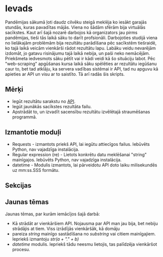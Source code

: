 # Ievads
Pandēmijas sākumā ļoti daudz cilvēku steigā meklēja ko iesākt garajās stundās, kuras pavadītas mājās. Viena no šādām sfērām bija virtuālās sacīkstes. Kaut arī šajā nozarē darbojos kā organizators jau pirms pandēmijas, tieši tās laikā sāku to darīt profsionāli. Darbojoties studijā viena no lielākajām problēmām bija rezultātu parādīšana pēc sacīkstēm tiešraidē, ko tajā laikā veicām vienkārši rādot rezultātu lapu. Labāku veidu nevarējām izdomāt, jo gatavu risinājumu tajā laikā nebija, un paši neko nemācējām. Priekšmeta iedvesmots sāku pētīt vai ir kādi veidi kā šo situāciju labot. Pēc "web-scraping" apgūšanas kursa laikā sāku spēlēties ar rezultātu iegūšanu caur to, bet tad atklāju, ka servera vadības sistēmai ir API, tad nu apguvu kā apieties ar API un visu ar to saistīto. Tā arī radās šis skripts.
## Mērķi
- Iegūt rezultātu sarakstu no [API](https://wiki.emperorservers.com/assetto-corsa-server-manager/web-api).
- Iegūt jaunākās sacīkstes rezultāta failu.
- Apstrādāt to, un izvadīt sacensību rezultātu izvēlētajā straumēšanas programmā.
## Izmantotie moduļi
- Requests - izmantots priekš API, lai iegūtu attiecīgos failus. Iebūvēts Python, nav vajadzīga instalācija. 
- Regular expression (re) - Lietots konkrētu datu meklēšanai "string" mainīgajos. Iebūvēts Python, nav vajadzīga instalācija.
- datetime - Modulis izmantots, lai pārveidotu API doto laiku milisekundēs uz mm:ss.SSS formātu.
## Sekcijas



## Jaunas tēmas
Jaunas tēmas, par kurām iemācījos šajā darbā:
- Kā strādāt ar vienkāršiem API. Nojausma par API man jau bija, bet nebiju strādājis at tiem. Viss izrādījās vienkāršāk, kā domāju
- pareiza *string* mainīgo sastādīšana no *substring* vai citiem mainīgajiem. Iepriekš izmantoju *str(a + "." + b)*
- *datetime* modulis. Iepriekš tādu neesmu lietojis, tas palīdzēja vienkāršot procesu. 